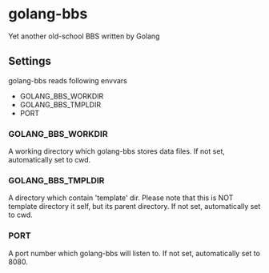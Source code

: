 # golang-bbs
Yet another old-school BBS written by Golang

## Settings
golang-bbs reads following envvars
* GOLANG_BBS_WORKDIR
* GOLANG_BBS_TMPLDIR
* PORT

### GOLANG_BBS_WORKDIR
A working directory which golang-bbs stores data files.
If not set, automatically set to cwd.

### GOLANG_BBS_TMPLDIR
A directory which contain 'template' dir. Please note that this is NOT template directory it self, but its parent directory.
If not set, automatically set to cwd.

### PORT
A port number which golang-bbs will listen to.
If not set, automatically set to 8080.

